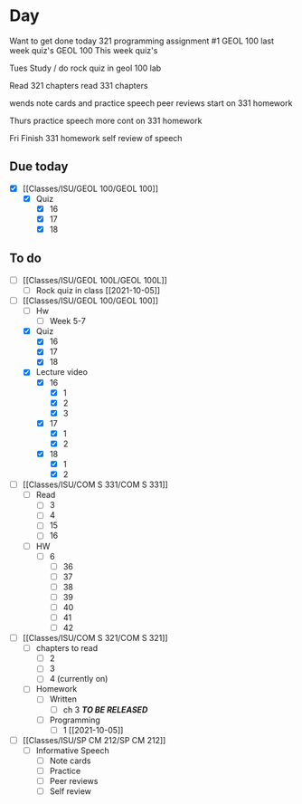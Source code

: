 

# Day 

Want to get done today
321 programming assignment #1
GEOL 100 last week quiz's 
GEOL 100 This week quiz's

Tues
Study / do rock quiz in geol 100 lab

Read 321 chapters
read 331 chapters

wends
note cards and practice speech 
peer reviews 
start on 331 homework 

Thurs
practice speech more
cont on 331 homework

Fri 
Finish 331 homework 
self review of speech

## Due today
- [x] [[Classes/ISU/GEOL 100/GEOL 100]]
	- [x] Quiz 
		- [x] 16
		- [x] 17
		- [x] 18

## To do
- [ ] [[Classes/ISU/GEOL 100L/GEOL 100L]]
	- [ ] Rock quiz in class [[2021-10-05]]
- [ ] [[Classes/ISU/GEOL 100/GEOL 100]]
	- [ ] Hw
		- [ ] Week 5-7
	- [x] Quiz 
		- [x] 16
		- [x] 17
		- [x] 18
	- [x] Lecture  video
		- [x] 16
			- [x] 1
			- [x] 2
			- [x] 3
		- [x] 17
			- [x] 1
			- [x] 2
		- [x] 18
			- [x] 1
			- [x] 2
- [ ] [[Classes/ISU/COM S 331/COM S 331]]
	- [ ] Read
		- [ ] 3
		- [ ] 4
		- [ ] 15
		- [ ] 16
	- [ ] HW
		- [ ] 6
			- [ ] 36
			- [ ] 37
			- [ ] 38
			- [ ] 39
			- [ ] 40
			- [ ] 41
			- [ ] 42
- [ ]  [[Classes/ISU/COM S 321/COM S 321]]
	- [ ]  chapters to read
		- [ ]  2
		- [ ]  3
		- [ ]  4 (currently on)
	- [ ]  Homework
		- [ ]  Written
			- [ ]  ch 3 ***TO BE RELEASED***
		- [ ]  Programming
			- [ ]  1 [[2021-10-05]]
- [ ] [[Classes/ISU/SP CM 212/SP CM 212]]
	- [ ] Informative Speech
		- [ ] Note cards
		- [ ] Practice
		- [ ] Peer reviews
		- [ ] Self review